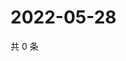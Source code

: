 # 2022-05-28

共 0 条

<!-- BEGIN WEIBO -->
<!-- 最后更新时间 Sat May 28 2022 21:24:15 GMT+0800 (China Standard Time) -->

<!-- END WEIBO -->
